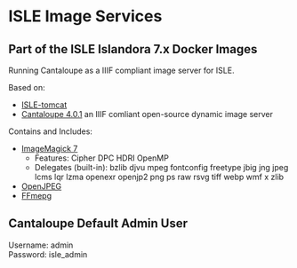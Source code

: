 # ISLE Image Services

## Part of the ISLE Islandora 7.x Docker Images
Running Cantaloupe as a IIIF compliant image server for ISLE.

Based on:
  - [ISLE-tomcat](https://github.com/Islandora-Collaboration-Group/isle-tomcat)
  - [Cantaloupe 4.0.1](https://medusa-project.github.io/cantaloupe/) an IIIF comliant open-source dynamic image server

Contains and Includes:
  - [ImageMagick 7](https://www.imagemagick.org/)
    - Features: Cipher DPC HDRI OpenMP
    - Delegates (built-in): bzlib djvu mpeg fontconfig freetype jbig jng jpeg lcms lqr lzma openexr openjp2 png ps raw rsvg tiff webp wmf x zlib
  - [OpenJPEG](http://www.openjpeg.org/)
  - [FFmepg](https://www.ffmpeg.org/)

## Cantaloupe Default Admin User

Username: admin  
Password: isle_admin